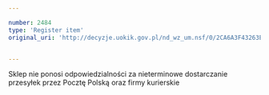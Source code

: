 ```yaml
---

number: 2484
type: 'Register item'
original_uri: 'http://decyzje.uokik.gov.pl/nd_wz_um.nsf/0/2CA6A3F43263E63CC125790A0041DC82?OpenDocument'


---
```


Sklep nie ponosi odpowiedzialności za nieterminowe dostarczanie przesyłek przez Pocztę Polską oraz firmy kurierskie
